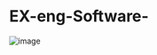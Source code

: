 # EX-eng-Software-

![image](https://github.com/MuriloManhas88/EX-eng-Software-/assets/91159597/2e8a5802-41fc-46b7-8248-198e92b2a3dc)
